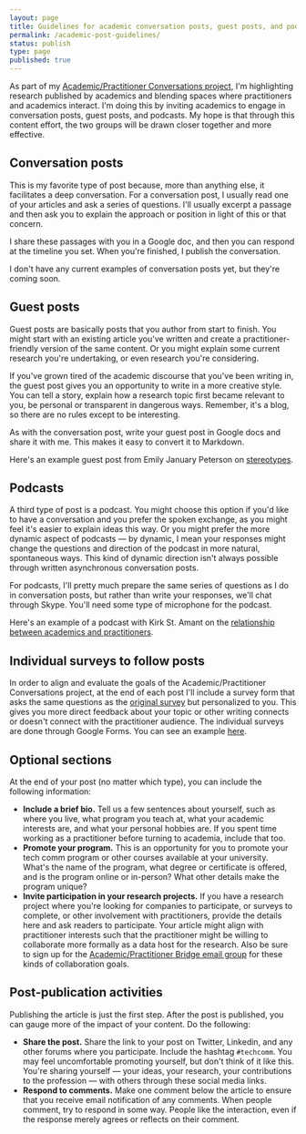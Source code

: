 ```yaml
---
layout: page
title: Guidelines for academic conversation posts, guest posts, and podcasts
permalink: /academic-post-guidelines/
status: publish
type: page
published: true
---
```


As part of my [Academic/Practitioner Conversations project](/academic-practitioner-project/), I'm highlighting research published by academics and blending spaces where practitioners and academics interact. I'm doing this by inviting academics to engage in conversation posts, guest posts, and podcasts. My hope is that through this content effort, the two groups will be drawn closer together and more effective.

## Conversation posts

This is my favorite type of post because, more than anything else, it facilitates a deep conversation. For a conversation post, I usually read one of your articles and ask a series of questions. I'll usually excerpt a passage and then ask you to explain the approach or position in light of this or that concern.

I share these passages with you in a Google doc, and then you can respond at the timeline you set. When you're finished, I publish the conversation.

I don't have any current examples of conversation posts yet, but they're coming soon.

## Guest posts

Guest posts are basically posts that you author from start to finish. You might start with an existing article you've written and create a practitioner-friendly version of the same content. Or you might explain some current research you're undertaking, or even research you're considering.

If you've grown tired of the academic discourse that you've been writing in, the guest post gives you an opportunity to write in a more creative style. You can tell a story, explain how a research topic first became relevant to you, be personal or transparent in dangerous ways. Remember, it's a blog, so there are no rules except to be interesting.

As with the conversation post, write your guest post in Google docs and share it with me. This makes it easy to convert it to Markdown.

Here's an example guest post from Emily January Peterson on [stereotypes](/2018/07/18/stereotypes-about-tech-writers-in-workplace/).

## Podcasts

A third type of post is a podcast. You might choose this option if you'd like to have a conversation and you prefer the spoken exchange, as you might feel it's easier to explain ideas this way. Or you might prefer the more dynamic aspect of podcasts &mdash; by dynamic, I mean your responses might change the questions and direction of the podcast in more natural, spontaneous ways. This kind of dynamic direction isn't always possible through written asynchronous conversation posts.

For podcasts, I'll pretty much prepare the same series of questions as I do in conversation posts, but rather than write your responses, we'll chat through Skype. You'll need some type of microphone for the podcast.

Here's an example of a podcast with Kirk St. Amant on the [relationship between academics and practitioners](/2018/07/11/research-as-bridge-between-academics-and-practitioners-kirk-st-amant-podcast/).

## Individual surveys to follow posts

In order to align and evaluate the goals of the Academic/Practitioner Conversations project, at the end of each post I'll include a survey form that asks the same questions as the [original survey](2018/07/17/interpreting-results-of-academic-practitioner-survey/) but personalized to you. This gives you more direct feedback about your topic or other writing connects or doesn't connect with the practitioner audience. The individual surveys are done through Google Forms. You can see an example [here](http://idratherbewriting.com/2018/07/18/stereotypes-about-tech-writers-in-workplace/#emily).

## Optional sections

At the end of your post (no matter which type), you can include the following information:

*   **Include a brief bio.** Tell us a few sentences about yourself, such as where you live, what program you teach at, what your academic interests are, and what your personal hobbies are. If you spent time working as a practitioner before turning to academia, include that too.
*   **Promote your program.** This is an opportunity for you to promote your tech comm program or other courses available at your university. What's the name of the program, what degree or certificate is offered, and is the program online or in-person? What other details make the program unique?
*   **Invite participation in your research projects.**  If you have a research project where you're looking for companies to participate, or surveys to complete, or other involvement with practitioners, provide the details here and ask readers to participate. Your article might align with practitioner interests such that the practitioner might be willing to collaborate more formally as a data host for the research. Also be sure to sign up for the [Academic/Practitioner Bridge email group](/academic-practitioner-bridge/) for these kinds of collaboration goals.

## Post-publication activities

Publishing the article is just the first step. After the post is published, you can gauge more of the impact of your content. Do the following:

*   **Share the post.** Share the link to your post on Twitter, Linkedin, and any other forums where you participate. Include the hashtag `#techcomm`. You may feel uncomfortable promoting yourself, but don't think of it like this. You're sharing yourself &mdash; your ideas, your research, your contributions to the profession &mdash; with others through these social media links.
*   **Respond to comments.** Make one comment below the article to ensure that you receive email notification of any comments. When people comment, try to respond in some way. People like the interaction, even if the response merely agrees or reflects on their comment.
